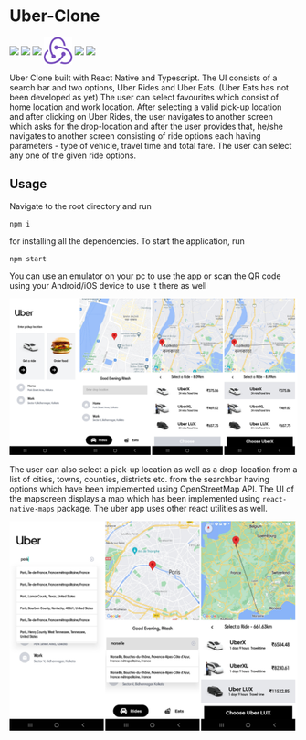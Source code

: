 # Uber-Clone
<a><img align = "center" src = "https://i.imgur.com/bB8Jcmo.png" width = "50px"></a>
<a><img align = "center" src = "https://i.imgur.com/dq2JVwT.png" width = "50px"></a>
<a><img align = "center" src = "https://i.imgur.com/eYtLGWn.png" width = "50px"></a>
<a><img align = "center" src = "https://raw.githubusercontent.com/devicons/devicon/master/icons/redux/redux-original.svg" width = "50px"></a>
<a><img align = "center" src = "https://www.vectorlogo.zone/logos/tailwindcss/tailwindcss-icon.svg" width = "50px"></a>
<a><img align = "center" src = "https://i.imgur.com/FnG4bvp.png" width = "50px"></a>

Uber Clone built with React Native and Typescript. The UI consists of a search bar and two options, Uber Rides and Uber Eats. (Uber Eats has not been developed as yet) The user can select favourites which consist of home location and work location. After selecting a valid pick-up location and after clicking on Uber Rides, the user navigates to another screen which asks for the drop-location and after the user provides that, he/she navigates to another screen consisting of ride options each having parameters - type of vehicle, travel time and total fare. The user can select any one of the given ride options.

## Usage
Navigate to the root directory and run
```
npm i
```
for installing all the dependencies. To start the application, run
```
npm start
```

You can use an emulator on your pc to use the app or scan the QR code using your Android/iOS device to use it there as well

![alt text](assets/images/screenshots/uber1.png)

The user can also select a pick-up location as well as a drop-location from a list of cities, towns, counties, districts etc. from the searchbar having options which have been implemented using OpenStreetMap API. The UI of the mapscreen displays a map which has been implemented using `react-native-maps` package. The uber app uses other react utilities as well.

![alt text](assets/images/screenshots/uber2.png)
